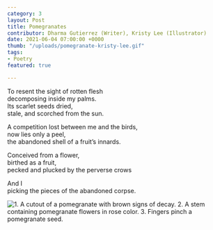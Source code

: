 ```yaml
---
category: 3
layout: Post
title: Pomegranates
contributor: Dharma Gutierrez (Writer), Kristy Lee (Illustrator)
date: 2021-06-04 07:00:00 +0000
thumb: "/uploads/pomegranate-kristy-lee.gif"
tags: 
- Poetry
featured: true

---
```


To resent the sight of rotten flesh<br/>
decomposing inside my palms.<br/>
Its scarlet seeds dried,<br/>
stale, and scorched from the sun.

A competition lost between me and the birds,<br/>
now lies only a peel,<br/>
the abandoned shell of a fruit’s innards.

Conceived from a flower,<br/>
birthed as a fruit,<br/>
pecked and plucked by the perverse crows

And I<br/>
picking the pieces of the abandoned corpse.

<img src="{{ site.baseurl }}/uploads/pomegranate-kristy-lee.gif" 
    alt="1. A cutout of a pomegranate with brown signs of decay. 2. A stem containing pomegranate flowers in rose color. 3. Fingers pinch a pomegranate seed." 
    id="pomegranate">